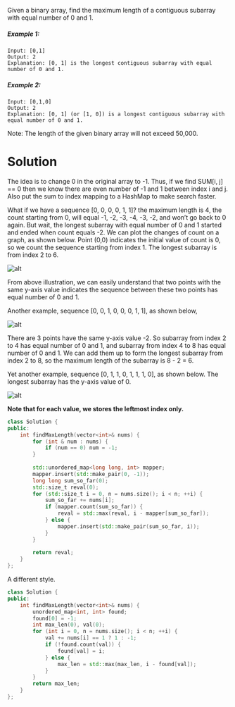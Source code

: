 Given a binary array, find the maximum length of a contiguous subarray with equal number of 0 and 1.

##### Example 1:

```
Input: [0,1]
Output: 2
Explanation: [0, 1] is the longest contiguous subarray with equal number of 0 and 1.
```

##### Example 2:

```
Input: [0,1,0]
Output: 2
Explanation: [0, 1] (or [1, 0]) is a longest contiguous subarray with equal number of 0 and 1.
```

Note: The length of the given binary array will not exceed 50,000.

# Solution

The idea is to change 0 in the original array to -1. Thus, if we find SUM[i, j] == 0 then we know there are even number of -1 and 1 between index i and j. Also put the sum to index mapping to a HashMap to make search faster.

What if we have a sequence [0, 0, 0, 0, 1, 1]? the maximum length is 4, the count starting from 0, will equal -1, -2, -3, -4, -3, -2, and won’t go back to 0 again. But wait, the longest subarray with equal number of 0 and 1 started and ended when count equals -2. We can plot the changes of count on a graph, as shown below. Point (0,0) indicates the initial value of count is 0, so we count the sequence starting from index 1. The longest subarray is from index 2 to 6.

![alt](https://discuss.leetcode.com/assets/uploads/files/1487543036101-figure_1.png)

From above illustration, we can easily understand that two points with the same y-axis value indicates the sequence between these two points has equal number of 0 and 1.

Another example, sequence [0, 0, 1, 0, 0, 0, 1, 1], as shown below,

![alt](https://discuss.leetcode.com/assets/uploads/files/1487543760956-figure_2.png?v=qgb1lp804jg)

There are 3 points have the same y-axis value -2. So subarray from index 2 to 4 has equal number of 0 and 1, and subarray from index 4 to 8 has equal number of 0 and 1. We can add them up to form the longest subarray from index 2 to 8, so the maximum length of the subarray is 8 - 2 = 6.

Yet another example, sequence [0, 1, 1, 0, 1, 1, 1, 0], as shown below. The longest subarray has the y-axis value of 0.

![alt](https://discuss.leetcode.com/assets/uploads/files/1487544408978-figure_3.png)




__Note that for each value, we stores the leftmost index only.__

```cpp
class Solution {
public:
    int findMaxLength(vector<int>& nums) {
        for (int & num : nums) {
            if (num == 0) num = -1;
        }
        
        std::unordered_map<long long, int> mapper;
        mapper.insert(std::make_pair(0, -1));
        long long sum_so_far(0);
        std::size_t reval(0);
        for (std::size_t i = 0, n = nums.size(); i < n; ++i) {
            sum_so_far += nums[i];
            if (mapper.count(sum_so_far)) {
                reval = std::max(reval, i - mapper[sum_so_far]);
            } else {
                mapper.insert(std::make_pair(sum_so_far, i));
            }
        }
        
        return reval;
    }
};
```

A different style.

```cpp
class Solution {
public:
    int findMaxLength(vector<int>& nums) {
        unordered_map<int, int> found;
        found[0] = -1;
        int max_len(0), val(0);
        for (int i = 0, n = nums.size(); i < n; ++i) {
            val += nums[i] == 1 ? 1 : -1;
            if (!found.count(val)) {
                found[val] = i;
            } else {
                max_len = std::max(max_len, i - found[val]);
            }
        }
        return max_len;
    }
};
```
